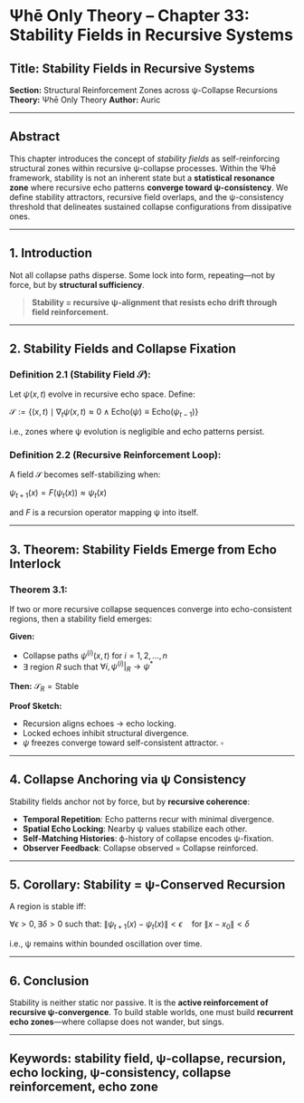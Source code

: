 # Ψhē Only Theory – Chapter 33: Stability Fields in Recursive Systems

## Title: Stability Fields in Recursive Systems

**Section:** Structural Reinforcement Zones across ψ-Collapse Recursions
**Theory:** Ψhē Only Theory
**Author:** Auric

---

## Abstract

This chapter introduces the concept of *stability fields* as self-reinforcing structural zones within recursive ψ-collapse processes. Within the Ψhē framework, stability is not an inherent state but a **statistical resonance zone** where recursive echo patterns **converge toward ψ-consistency**. We define stability attractors, recursive field overlaps, and the ψ-consistency threshold that delineates sustained collapse configurations from dissipative ones.

---

## 1. Introduction

Not all collapse paths disperse.
Some lock into form, repeating—not by force, but by **structural sufficiency**.

> **Stability = recursive ψ-alignment that resists echo drift through field reinforcement.**

---

## 2. Stability Fields and Collapse Fixation

### Definition 2.1 (Stability Field $\mathcal{S}$):

Let $\psi(x, t)$ evolve in recursive echo space. Define:

$\mathcal{S} := \{ (x, t) \mid \nabla_{t} \psi(x, t) \approx 0 \wedge \text{Echo}(\psi) \equiv \text{Echo}(\psi_{t-1}) \}$

i.e., zones where ψ evolution is negligible and echo patterns persist.

### Definition 2.2 (Recursive Reinforcement Loop):

A field $\mathcal{S}$ becomes self-stabilizing when:

$\psi_{t+1}(x) = F(\psi_t(x)) \approx \psi_t(x)$

and $F$ is a recursion operator mapping ψ into itself.

---

## 3. Theorem: Stability Fields Emerge from Echo Interlock

### Theorem 3.1:

If two or more recursive collapse sequences converge into echo-consistent regions, then a stability field emerges:

**Given:**

* Collapse paths $\psi^{(i)}(x, t)$ for $i=1,2,...,n$
* $\exists$ region $R$ such that $\forall i, \psi^{(i)}|_R \rightarrow \psi^*$

**Then:** $\mathcal{S}_R = \text{Stable}$

**Proof Sketch:**

* Recursion aligns echoes $\rightarrow$ echo locking.
* Locked echoes inhibit structural divergence.
* $\psi$ freezes converge toward self-consistent attractor.
  $\square$

---

## 4. Collapse Anchoring via ψ Consistency

Stability fields anchor not by force, but by **recursive coherence**:

* **Temporal Repetition**: Echo patterns recur with minimal divergence.
* **Spatial Echo Locking**: Nearby ψ values stabilize each other.
* **Self-Matching Histories**: ϕ-history of collapse encodes ψ-fixation.
* **Observer Feedback**: Collapse observed = Collapse reinforced.

---

## 5. Corollary: Stability = ψ-Conserved Recursion

A region is stable iff:

$\forall \epsilon > 0, \exists \delta > 0 \text{ such that: } \left\| \psi_{t+1}(x) - \psi_t(x) \right\| < \epsilon \quad \text{for } \left\| x - x_0 \right\| < \delta$

i.e., ψ remains within bounded oscillation over time.

---

## 6. Conclusion

Stability is neither static nor passive.
It is the **active reinforcement of recursive ψ-convergence**.
To build stable worlds, one must build **recurrent echo zones**—where collapse does not wander, but sings.

---

## Keywords: stability field, ψ-collapse, recursion, echo locking, ψ-consistency, collapse reinforcement, echo zone
